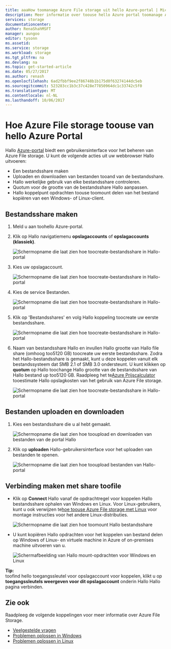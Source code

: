 ```yaml
---
title: aaaHow toomanage Azure File storage uit hello Azure-portal | Microsoft Docs
description: Meer informatie over toouse hello Azure portal toomanage Azure File storage.
services: storage
documentationcenter: 
author: RenaShahMSFT
manager: aungoo
editor: tysonn
ms.assetid: 
ms.service: storage
ms.workload: storage
ms.tgt_pltfrm: na
ms.devlang: na
ms.topic: get-started-article
ms.date: 05/27/2017
ms.author: renash
ms.openlocfilehash: 6ad2fbbf9ee2f86748b1b175d0f63274144dc5eb
ms.sourcegitcommit: 523283cc1b3c37c428e77850964dc1c33742c5f0
ms.translationtype: MT
ms.contentlocale: nl-NL
ms.lasthandoff: 10/06/2017
---
```

# <a name="how-toouse-azure-file-storage-from-hello-azure-portal"></a>Hoe Azure File storage toouse van hello Azure Portal
Hallo [Azure-portal](https://portal.azure.com) biedt een gebruikersinterface voor het beheren van Azure File storage. U kunt de volgende acties uit uw webbrowser Hallo uitvoeren:

* Een bestandsshare maken
* Uploaden en downloaden van bestanden tooand van de bestandsshare.
* Hallo werkelijke gebruik van elke bestandsshare controleren.
* Quotum voor de grootte van de bestandsshare Hallo aanpassen.
* Hallo koppelpunt opdrachten toouse toomount delen van het bestand kopiëren van een Windows- of Linux-client.

## <a name="create-file-share"></a>Bestandsshare maken
1. Meld u aan toohello Azure-portal.
2. Klik op Hallo navigatiemenu **opslagaccounts** of **opslagaccounts (klassiek)**.
    
    ![Schermopname die laat zien hoe toocreate-bestandsshare in Hallo-portal](./media/storage-how-to-use-files-portal/use-files-portal-create-file-share1.png)

3. Kies uw opslagaccount.

    ![Schermopname die laat zien hoe toocreate-bestandsshare in Hallo-portal](./media/storage-how-to-use-files-portal/use-files-portal-create-file-share2.png)

4. Kies de service Bestanden.

    ![Schermopname die laat zien hoe toocreate-bestandsshare in Hallo-portal](./media/storage-how-to-use-files-portal/use-files-portal-create-file-share3.png)

5. Klik op 'Bestandsshares' en volg Hallo koppeling toocreate uw eerste bestandsshare.

    ![Schermopname die laat zien hoe toocreate-bestandsshare in Hallo-portal](./media/storage-how-to-use-files-portal/use-files-portal-create-file-share4.png)

6. Naam van bestandsshare Hallo en invullen Hallo grootte van Hallo file share (omhoog too5120 GB) toocreate uw eerste bestandsshare. Zodra het Hallo-bestandsshare is gemaakt, kunt u deze koppelen vanuit elk bestandssysteem dat SMB 2.1 of SMB 3.0 ondersteunt. U kunt klikken op **quotum** op Hallo toochange Hallo grootte van de bestandsshare van Hallo bestand up too5120 GB. Raadpleeg het te[Azure Prijscalculator](https://azure.microsoft.com/pricing/calculator/) tooestimate Hallo opslagkosten van het gebruik van Azure File storage.

    ![Schermopname die laat zien hoe toocreate-bestandsshare in Hallo-portal](./media/storage-how-to-use-files-portal/use-files-portal-create-file-share5.png)

## <a name="upload-and-download-files"></a>Bestanden uploaden en downloaden
1. Kies een bestandsshare die u al hebt gemaakt.

    ![Schermopname die laat zien hoe tooupload en downloaden van bestanden van de portal Hallo](./media/storage-how-to-use-files-portal/use-files-portal-upload-file1.png)

2. Klik op **uploaden** Hallo-gebruikersinterface voor het uploaden van bestanden te openen.

    ![Schermopname die laat zien hoe tooupload bestanden van Hallo-portal](./media/storage-how-to-use-files-portal/use-files-portal-upload-file2.png)

## <a name="connect-toofile-share"></a>Verbinding maken met share toofile
-  Klik op **Connect** Hallo vanaf de opdrachtregel voor koppelen Hallo bestandsshare ophalen van Windows en Linux. Voor Linux-gebruikers, kunt u ook verwijzen te[hoe toouse Azure File storage met Linux](../storage-how-to-use-files-linux.md) voor montage instructies voor het andere Linux-distributies.

    ![Schermopname die laat zien hoe toomount Hallo bestandsshare](./media/storage-how-to-use-files-portal/use-files-portal-connect.png)
-  U kunt kopiëren Hallo opdrachten voor het koppelen van bestand delen op Windows of Linux- en virtuele machine in Azure of on-premises machine uitvoeren van u.

    ![Schermafbeelding van Hallo mount-opdrachten voor Windows en Linux](./media/storage-how-to-use-files-portal/use-files-portal-show-mount-commands.png)

**Tip:**  
toofind hello toegangssleutel voor opslagaccount voor koppelen, klikt u op **toegangssleutels weergeven voor dit opslagaccount** onderin Hallo Hallo pagina verbinden.

## <a name="see-also"></a>Zie ook
Raadpleeg de volgende koppelingen voor meer informatie over Azure File Storage.

* [Veelgestelde vragen](../storage-files-faq.md)
* [Problemen oplossen in Windows](storage-troubleshoot-windows-file-connection-problems.md)      
* [Problemen oplossen in Linux](storage-troubleshoot-linux-file-connection-problems.md)    